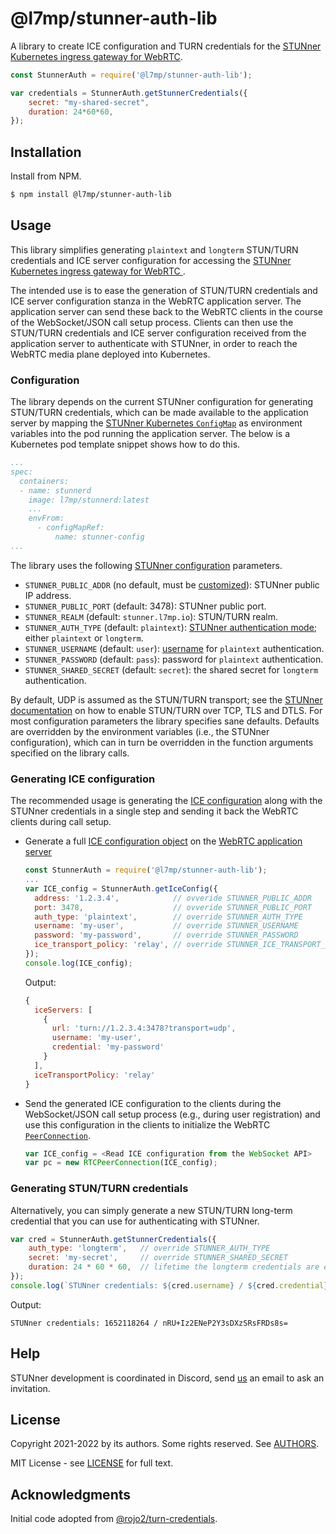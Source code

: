 # @l7mp/stunner-auth-lib

A library to create ICE configuration and TURN credentials for the [STUNner Kubernetes ingress
gateway for WebRTC](https://github.com/l7mp/stunner).

```javascript
const StunnerAuth = require('@l7mp/stunner-auth-lib');

var credentials = StunnerAuth.getStunnerCredentials({
    secret: "my-shared-secret",
    duration: 24*60*60,
});
```

## Installation

Install from NPM.

```sh
$ npm install @l7mp/stunner-auth-lib
```

## Usage 

This library simplifies generating `plaintext` and `longterm` STUN/TURN credentials and ICE server
configuration for accessing the [STUNner Kubernetes ingress gateway for WebRTC
](https://github.com/l7mp/stunner). 

The intended use is to ease the generation of STUN/TURN credentials and ICE server configuration
stanza in the WebRTC application server. The application server can send these back to the WebRTC
clients in the course of the WebSocket/JSON call setup process. Clients can then use the STUN/TURN
credentials and ICE server configuration received from the application server to authenticate with
STUNner, in order to reach the WebRTC media plane deployed into Kubernetes.

### Configuration

The library depends on the current STUNner configuration for generating STUN/TURN credentials,
which can be made available to the application server by mapping the [STUNner Kubernetes
`ConfigMap`](https://github.com/l7mp/stunner#configuration) as environment variables into the pod
running the application server. The below is a Kubernetes pod template snippet shows how to do
this.

``` yaml
...
spec:
  containers:
  - name: stunnerd
    image: l7mp/stunnerd:latest
    ...
    envFrom:
      - configMapRef:
          name: stunner-config
...
```

The library uses the following [STUNner
configuration](https://github.com/l7mp/stunner#configuration) parameters.

* `STUNNER_PUBLIC_ADDR` (no default, must be
  [customized](https://github.com/l7mp/stunner#learning-the-external-ip-and-port)): STUNner public
  IP address.
* `STUNNER_PUBLIC_PORT` (default: 3478): STUNner public port.
* `STUNNER_REALM` (default: `stunner.l7mp.io`): STUN/TURN realm.
* `STUNNER_AUTH_TYPE` (default: `plaintext`): [STUNner authentication
  mode]((https://github.com/l7mp/stunner/tree/main/doc/AUTH.md)); either `plaintext` or `longterm`.
* `STUNNER_USERNAME` (default: `user`):
  [username](https://www.rfc-editor.org/rfc/rfc8489.html#section-14.3) for `plaintext`
  authentication.
* `STUNNER_PASSWORD` (default: `pass`): password for `plaintext` authentication.
* `STUNNER_SHARED_SECRET` (default: `secret`): the shared secret for `longterm` authentication.

By default, UDP is assumed as the STUN/TURN transport; see the [STUNner
documentation](https://github.com/l7mp/stunner/tree/main/doc/README.md) on how to enable STUN/TURN
over TCP, TLS and DTLS.  For most configuration parameters the library specifies sane
defaults. Defaults are overridden by the environment variables (i.e., the STUNner configuration),
which can in turn be overridden in the function arguments specified on the library calls.

### Generating ICE configuration

The recommended usage is generating the [ICE
configuration](https://developer.mozilla.org/en-US/docs/Web/API/RTCIceServer) along with the
STUNner credentials in a single step and sending it back the WebRTC clients during call setup.

* Generate a full [ICE configuration
  object](https://developer.mozilla.org/en-US/docs/Web/API/RTCIceServer) on
  the [WebRTC application server](https://bloggeek.me/webrtc-server)
  ```javascript
  const StunnerAuth = require('@l7mp/stunner-auth-lib');
  ...
  var ICE_config = StunnerAuth.getIceConfig({
    address: '1.2.3.4',            // ovveride STUNNER_PUBLIC_ADDR
    port: 3478,                    // ovveride STUNNER_PUBLIC_PORT
    auth_type: 'plaintext',        // override STUNNER_AUTH_TYPE
    username: 'my-user',           // override STUNNER_USERNAME
    password: 'my-password',       // override STUNNER_PASSWORD
    ice_transport_policy: 'relay', // override STUNNER_ICE_TRANSPORT_POLICY
  });
  console.log(ICE_config);
  ```
  Output:
  ```javascript
  {
    iceServers: [
      {
        url: 'turn://1.2.3.4:3478?transport=udp',
        username: 'my-user',
        credential: 'my-password'
      }
    ],
    iceTransportPolicy: 'relay'
  }
  ```
* Send the generated ICE configuration to the clients during the WebSocket/JSON call setup process
  (e.g., during user registration) and use this configuration in the clients to initialize the WebRTC
  [`PeerConnection`](https://developer.mozilla.org/en-US/docs/Web/API/RTCPeerConnection/RTCPeerConnection).
  ```javascript
  var ICE_config = <Read ICE configuration from the WebSocket API>
  var pc = new RTCPeerConnection(ICE_config);
  ```

### Generating STUN/TURN credentials

Alternatively, you can simply generate a new STUN/TURN long-term credential that you can use for
authenticating with STUNner.

```javascript
var cred = StunnerAuth.getStunnerCredentials({
    auth_type: 'longterm',   // override STUNNER_AUTH_TYPE
    secret: 'my-secret',     // override STUNNER_SHARED_SECRET
    duration: 24 * 60 * 60,  // lifetime the longterm credentials are effective
});
console.log(`STUNner credentials: ${cred.username} / ${cred.credential}`);
```

Output:
```
STUNner credentials: 1652118264 / nRU+Iz2ENeP2Y3sDXzSRsFRDs8s=
```

## Help

STUNner development is coordinated in Discord, send
[us](https://github.com/l7mp/stunner/blob/main/AUTHORS) an email to ask an invitation.

## License

Copyright 2021-2022 by its authors. Some rights reserved. See
[AUTHORS](https://github.com/l7mp/stunner/blob/main/AUTHORS).

MIT License - see [LICENSE](/LICENSE) for full text.

## Acknowledgments

Initial code adopted from
[@rojo2/turn-credentials](https://www.npmjs.com/package/@rojo2/turn-credentials).
